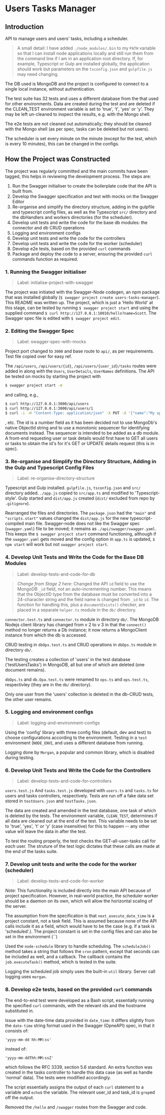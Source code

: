 # Users Tasks Manager

## Introduction

API to manage users and users' tasks, including a scheduler.

> A small detail: I have added `./node_modules/.bin` to my `PATH` variable so that I can install node applications locally and still run them from the command line if I am in an application root directory. If, for example, Typescript or Gulp are installed globally, the application should work but parameters on the `tsconfig.json` and `gulpfile.js` may need changing.

The DB used is MongoDB and the project is configured to connect to a single local instance, without authentication.

The test suite has 32 tests and uses a different database from the that used for other environments. Data are created during the test and are deleted if the CLEAN_TEST environment variable is set to 'true', 't', 'yes' or 'y'. They may be left un-cleaned to inspect the results, e.g. with the Mongo shell.

The e2e tests are not cleaned out automatically; they should be cleaned with the Mongo shell (as per spec, tasks can be deleted but not users).

The scheduler is set every minute on the minute (except for the test, which is every 10 minutes), this can be changed in the configs.

## How the Project was Constructed

The project was regularly committed and the main commits have been tagged, this helps in reviewing the development process. The steps are:

1. Run the Swagger initialiser to create the boilerplate code that the API is built from.
1. Develop the Swagger specification and test with mocks on the Swagger Editor
1. Re-organise and simplify the directory structure, adding in the gulpfile and typescript config files, as well as the Typescript `src/` directory and the dbHandlers and workers directories (for the scheduler).
1. Develop unit tests and write the code for the base db modules: the connector and db CRUD operations
1. Logging and environment configs
1. Develop unit tests and write the code for the controllers
1. Develop unit tests and write the code for the worker (scheduler)
1. Develop e2e tests, based on the provided `curl` commands
1. Package and deploy the code to a server, ensuring the provided `curl` commands function as required.


### 1. Running the Swagger initialiser

> Label: initialise-project-with-swagger

The project was initiated with the Swagger-Node codegen, an npm package that was installed globally (`$ swagger project create users-tasks-manager`). This README was written up. The project, which is just a 'Hello World' at this stage, can be tested by running `$ swagger project start` and using the supplied command `$ curl http://127.0.0.1:10010/hello?name=Scott`. The Swagger spec file is edited with `$ swagger project edit`.

### 2. Editing the Swagger Spec

> Label: swagger-spec-with-mocks

Project port changed to `3000` and base route to `api/`, as per requirements. Test file copied over for easy ref. 

The `/api/users`, `/api/users/{id}`, `/api/users/{user_id}/tasks` routes were added in along with the `Users`, `UserDetails`, `UserNames` definitions. The API be tested on mocks by starting the project with 
```bash
$ swagger project start -m
```
and calling, e.g.,
```bash
$ curl http://127.0.0.1:3000/api/users
$ curl http://127.0.0.1:3000/api/users/1
$ curl -i -H "Content-Type: application/json" -X PUT -d '{"name":"My updated task"}' http://127.0.0.1:3000/api/users/1/tasks/1
```
, etc.
The id is a number field as it has been decided not to use MongoDb's native ObjectId string and to use a monotonic sequencer for identifying documents instead. The sequencer is intended to be added as a db module. A front-end requesting user or task details would first have to  GET all users or tasks to obtain the id's for it's GET or UPDATE details request (this is in spec).

### 3. Re-organise and Simplify the Directory Structure, Adding in the Gulp and Typescript Config Files

> Label: re-organise-directory-structure

Typescript and Gulp installed. `gulpfile.js`, `tsconfig.json` and `src/` directory added. `./app.js` copied to `src/app.ts` and modified to 'Typescript-style'. Gulp started and `dist/app.js` created (`dist/` excluded from repo by `.gitignore`).

Rearranged the files and directories. The `package.json` had the `"main"` and `"scripts.start"` values changed the `dist/app.js` for the new typescript-compiled main file. Swagger-node does not like the Swagger spec (`swagger.yaml`) file to be moved; it remains as `./api/swagger/swagger.yaml`.  This keeps the `$ swagger project start` command functioning, although if the `swagger.yaml` gets moved and the config option in `app.ts` is updated, `$ npm start` will work but not `swagger project start`.

### 4. Develop Unit Tests and Write the Code for the Base DB Modules

> Label: develop-tests-and-code-for-db

> _Change from Stage 2 here_: Changed the API `id` field to use the MongoDB `_id` field, not an auto-incrementing number. This means that the ObjectID type from the database must be converted into a 24-character string and the field name is changed from `_id` to `id`. The function for handling this, plus a `documentExists()` checker, are placed in a separate `helper.ts` module in the `db/` directory.

`connector.test.ts` and `connector.ts` module in directory `db/`. The MongoDB Nodejs client library has changed from v 2 to v 3 in that the `connect()` method no longer returns a Db instance; it now returns a MongoClient instance from which the db is accessed.

CRUD testing in `dbOps.test.ts` and CRUD operations in `dbOps.ts` module in directory `db/`.

The testing creates a collection of 'users' in the test database ('testUsersTasks') in MongoDB, all but one of which are deleted (one document remains).

`dbOps.ts` and `db.Opa.test.ts` were renamed to `ops.ts` and `ops.test.ts`, respectivley (they are in the `db/` directory).

Only one user from the 'users' collection is deleted in the db-CRUD tests, the other user remains.

### 5. Logging and environment configs

> Label: logging-and-environment-configs

Using the 'config' library with three config files (default, dev and test) to choose configurations according to the  environment. Testing in a `test` environment (`NODE_ENV`), and uses a different database from running.

Logging done by `Morgan`, a popular and common library, which is disabled during testing.

### 6. Develop Unit Tests and Write the Code for the Controllers

> Label: develop-tests-and-code-for-controllers

`users.test.js` And `tasks.test.js` developed with `users.ts` and `tasks.ts` for users and tasks controllers, respectively. Tests are run off a fake data set stored in `testUsers.json` and `testTasks.json`.

The data are created and amended in the test database, one task of which is deleted by the tests. The environment variable, `CLEAN_TEST`, determines if all data are cleaned out at the end of the test. This variable needs to be set to 'true', 'yes', 't' or 'y' (case insensitive) for this to happen -- any other value will leave the data in after the test.

To test the routing properly, the test checks the GET-all-user-tasks call for _each_ user. The struture of the test logic dictates that these calls are made at the end of the tasks suite.

### 7. Develop unit tests and write the code for the worker (scheduler)

> Label: develop-tests-and-code-for-worker

_Note_: This functionality is included directly into the main API because of project specification. However, in real-world practice, the scheduler worker should be a daemon on its own, which will allow the horizontal scaling of the server.

The assumption from the specification is that `next_execute_date_time` is a project constant, not a task field. This is assumed because none of the API calls include it as a field, which would have to be the case (e.g. if a task is 'scheduled'.). The project constant is set in the config files and can also be set in the environment (``)

Used the `node-schedule` library to handle scheduling. The `scheduleJob()` method takes a string that follows the `cron` pattern, except that seconds can be included as well, and a callback. The callback contains the `job.executeTask()` method, which is tested in the suite.

Logging the scheduled job simply uses the built-in `util` library. Server call logging uses `morgan`.

### 8. Develop e2e tests, based on the provided `curl` commands

The end-to-end test were developed as a Bash script, essentially running the specified `curl` commands, with the relevant ids and the hostname substituted in.

Issue with the date-time data provided in `date_time`: it differs slightly from the `date-time` string format used in the Swagger (OpneAPI) spec, in that it consists of:
```
'yyyy-mm-dd hh:MM:ss'
```
instead of:
```
'yyyy-mm-ddThh:MM:ssZ'
```
which follows the RFC 3339, section 5.6 standard. An extra function was created in the tasks controller to handle this data case (as well as handle 'normal' data). The tests were modified accordingly.

The script essentially assigns the output of each `curl` statement to a variable and `echo`s the variable. The relevant user_id and task_id is `grep`ed off the output.

Removed the `/hello` and `/swagger` routes from the Swagger and code.